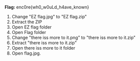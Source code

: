 **Flag:** enc0re{wh0_w0uLd_h4ave_known}

1.  Change "EZ flag.jpg" to "EZ flag.zip"
2.  Extract the ZIP
3.  Open EZ flag folder
4.  Open Flag folder
5.  Change "there iss more to it.png" to "there iss more to it.zip"
6.  Extract "there iss more to it.zip"
7.  Open there iss more to it folder
8.  Open flag.jpg.